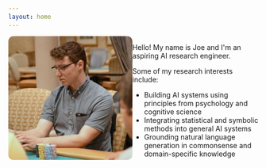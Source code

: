 ```yaml
---
layout: home
---
```


<div style="display: flex;">
  <img src="/assets/img/headshot.jpeg" style="width: 250px; height: 250px; border-radius: 10px;" />
  <div>
    <p>Hello! My name is Joe and I'm an aspiring AI research engineer.</p>
    <p>
      Some of my research interests include:
      <ul>
        <li>Building AI systems using principles from psychology and cognitive science</li>
        <li>Integrating statistical and symbolic methods into general AI systems</li>
        <li>Grounding natural language generation in commonsense and domain-specific knowledge</li>
      </ul>
    </p>
  </div>
</div>

